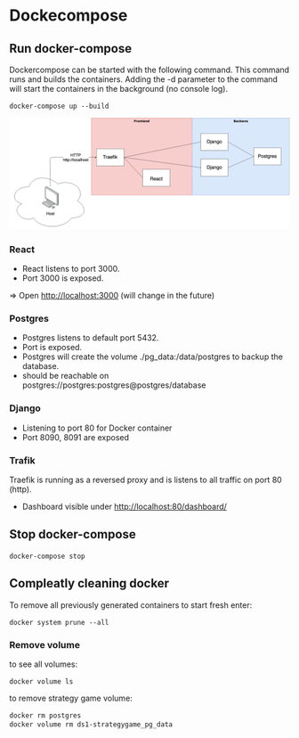 # Dockecompose
## Run docker-compose
Dockercompose can be started with the following command. This command runs and builds the containers. Adding the -d parameter to the command will start the containers in the background (no console log).
```
docker-compose up --build
```
![DS1-Topology.png](DS1-Topology.png)

### React
- React listens to port 3000. 
- Port 3000 is exposed.

=> Open [http://localhost:3000](http://localhost:3000) (will change in the future)

### Postgres
- Postgres listens to default port 5432. 
- Port is exposed.
- Postgres will create the volume ./pg_data:/data/postgres to backup the database.
- should be reachable on postgres://postgres:postgres@postgres/database

### Django
- Listening to port 80 for Docker container
- Port 8090, 8091 are exposed

### Trafik
Traefik is running as a reversed proxy and is listens to all traffic on port 80 (http).
- Dashboard visible under [http://localhost:80/dashboard/](http://localhost:80/dashboard/)
## Stop docker-compose
```
docker-compose stop
```

## Compleatly cleaning docker
To remove all previously generated containers to start fresh enter:
```
docker system prune --all
```
### Remove volume
to see all volumes:
```
docker volume ls
```
to remove strategy game volume:
```
docker rm postgres
docker volume rm ds1-strategygame_pg_data
```